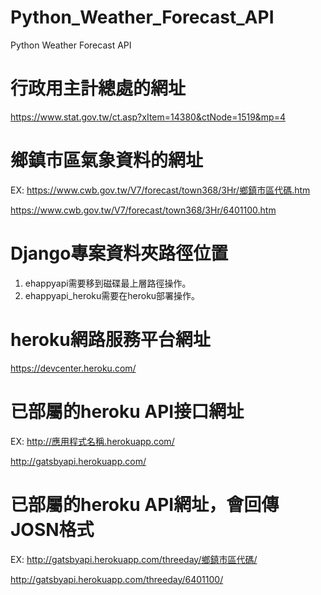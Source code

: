 # Python_Weather_Forecast_API
Python Weather Forecast API
 
# 行政用主計總處的網址
https://www.stat.gov.tw/ct.asp?xItem=14380&ctNode=1519&mp=4

# 鄉鎮市區氣象資料的網址
EX: https://www.cwb.gov.tw/V7/forecast/town368/3Hr/鄉鎮市區代碼.htm

https://www.cwb.gov.tw/V7/forecast/town368/3Hr/6401100.htm

# Django專案資料夾路徑位置
1. ehappyapi需要移到磁碟最上層路徑操作。
2. ehappyapi_heroku需要在heroku部署操作。

# heroku網路服務平台網址
https://devcenter.heroku.com/

# 已部屬的heroku API接口網址
EX: http://應用程式名稱.herokuapp.com/

http://gatsbyapi.herokuapp.com/

# 已部屬的heroku API網址，會回傳JOSN格式
EX: http://gatsbyapi.herokuapp.com/threeday/鄉鎮市區代碼/

http://gatsbyapi.herokuapp.com/threeday/6401100/

